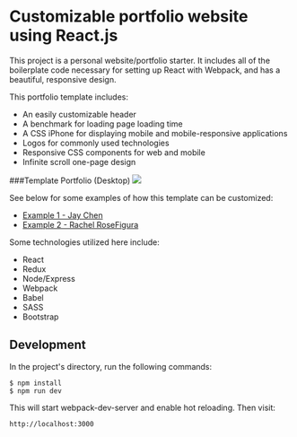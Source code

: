 # Customizable portfolio website using React.js

This project is a personal website/portfolio starter. It includes all of the boilerplate code necessary for setting up React with Webpack, and has a beautiful, responsive design. 

This portfolio template includes:
* An easily customizable header
* A benchmark for loading page loading time
* A CSS iPhone for displaying mobile and mobile-responsive applications
* Logos for commonly used technologies
* Responsive CSS components for web and mobile
* Infinite scroll one-page design

###Template Portfolio (Desktop)
![](http://i.imgur.com/h4Lk04s.png)

See below for some examples of how this template can be customized:
* [Example 1 - Jay Chen](http://jchen85.github.io/)
* [Example 2 - Rachel RoseFigura](http://www.rachelrosefigura.com)

Some technologies utilized here include:
* React
* Redux
* Node/Express
* Webpack
* Babel 
* SASS
* Bootstrap

## Development

In the project's directory, run the following commands:

```
$ npm install
$ npm run dev
```

This will start webpack-dev-server and enable hot reloading. Then  visit:

```
http://localhost:3000
```

